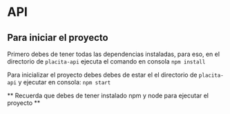# API
## Para iniciar el proyecto
Primero debes de tener todas las dependencias instaladas, para eso, en el directorio de `placita-api` ejecuta el comando en consola
``` npm install ```

Para inicializar el proyecto  debes debes de estar el el directorio de `placita-api` y ejecutar en consola:
``` npm start ```

** Recuerda que debes de tener instalado npm y node para ejecutar el proyecto **
